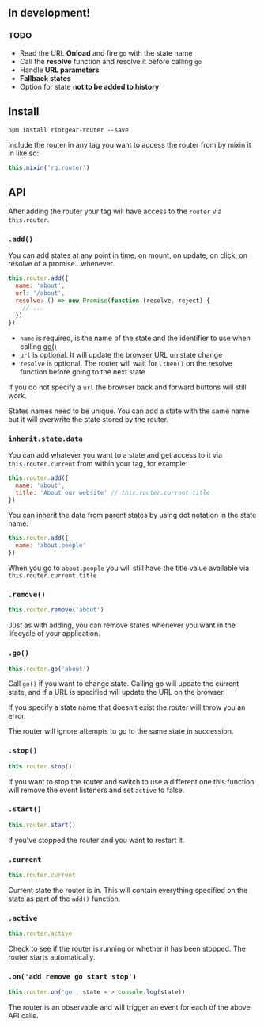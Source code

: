 ## In development!
### TODO

- Read the URL **Onload** and fire `go` with the state name
- Call the **resolve** function and resolve it before calling `go`
- Handle **URL parameters**
- **Fallback states**
- Option for state **not to be added to history**

## Install

```
npm install riotgear-router --save
```

Include the router in any tag you want to access the router from by mixin it in like so:

```javascript
this.mixin('rg.router')
```


## API

After adding the router your tag will have access to the `router` via `this.router`.


### `.add()`

You can add states at any point in time, on mount, on update, on click, on resolve of a promise...whenever.

```javascript
this.router.add({
  name: 'about',
  url: '/about',
  resolve: () => new Promise(function (resolve, reject) {
    // ...
  })
})
```
- `name` is required, is the name of the state and the identifier to use when calling [go()](#go)
- `url` is optional. It will update the browser URL on state change
- `resolve` is optional. The router will wait for `.then()` on the resolve function before going to the next state

If you do not specify a `url` the browser back and forward buttons will still work.

States names need to be unique. You can add a state with the same name but it will overwrite the state stored by the router.

### `inherit.state.data`

You can add whatever you want to a state and get access to it via `this.router.current` from within your tag, for example:

```javascript
this.router.add({
  name: 'about',
  title: 'About our website' // this.router.current.title
})
```

You can inherit the data from parent states by using dot notation in the state name:

```javascript
this.router.add({
  name: 'about.people'
})
```

When you go to `about.people` you will still have the title value available via `this.router.current.title`

### `.remove()`

```javascript
this.router.remove('about')
```
Just as with adding, you can remove states whenever you want in the lifecycle of your application.


### `.go()`

```javascript
this.router.go('about')
```
Call `go()` if you want to change state. Calling go will update the current state, and if a URL is specified will update the URL on the browser.

If you specify a state name that doesn't exist the router will throw you an error.

The router will ignore attempts to go to the same state in succession.

### `.stop()`

```javascript
this.router.stop()
```
If you want to stop the router and switch to use a different one this function will remove the event listeners and set `active` to false.

### `.start()`

```javascript
this.router.start()
```
If you've stopped the router and you want to restart it.

### `.current`

```javascript
this.router.current
```
Current state the router is in. This will contain everything specified on the state as part of the `add()` function.

### `.active`

```javascript
this.router.active
```
Check to see if the router is running or whether it has been stopped. The router starts automatically.

### `.on('add remove go start stop')`

```javascript
this.router.on('go', state = > console.log(state))
```
The router is an observable and will trigger an event for each of the above API calls.
